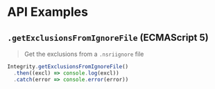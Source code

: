 # API Examples

## `.getExclusionsFromIgnoreFile` (ECMAScript 5)

> Get the exclusions from a `.nsriignore` file

```js
Integrity.getExclusionsFromIgnoreFile()
  .then((excl) => console.log(excl))
  .catch(error => console.error(error))
```
